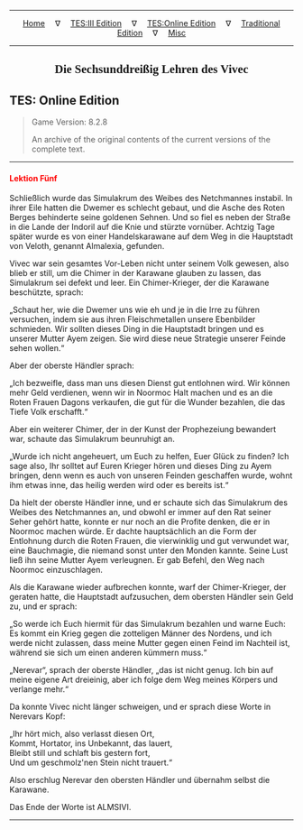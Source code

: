 
---

<!-- Jekyll Page Links -->

<center>
<a href="../../../../index.html">Home</a>
&emsp;&nabla;&emsp;
<a href="../../../index-tes3.html">TES:III Edition</a>
&emsp;&nabla;&emsp;
<a href="../../../index-teso.html">TES:Online Edition</a>
&emsp;&nabla;&emsp;
<a href="../../../index-traditional.html">Traditional Edition</a>
&emsp;&nabla;&emsp;
<a href="../../../index-misc.html">Misc</a>
</center>

<!-- Markdown Body Below: -->

---

<center>
<h2><span style="font-family:Georgia">Die Sechsunddreißig Lehren des Vivec</span></h2>
</center>

## TES: Online Edition

> Game Version: 8.2.8
>
> An archive of the original contents of the current versions of the complete text.

---

#### <span style="color:red">Lektion Fünf</span>

Schließlich wurde das Simulakrum des Weibes des Netchmannes instabil. In ihrer Eile hatten die Dwemer es schlecht gebaut, und die Asche des Roten Berges behinderte seine goldenen Sehnen. Und so fiel es neben der Straße in die Lande der Indoril auf die Knie und stürzte vornüber. Achtzig Tage später wurde es von einer Handelskarawane auf dem Weg in die Hauptstadt von Veloth, genannt Almalexia, gefunden.

Vivec war sein gesamtes Vor-Leben nicht unter seinem Volk gewesen, also blieb er still, um die Chimer in der Karawane glauben zu lassen, das Simulakrum sei defekt und leer. Ein Chimer-Krieger, der die Karawane beschützte, sprach:

„Schaut her, wie die Dwemer uns wie eh und je in die Irre zu führen versuchen, indem sie aus ihren Fleischmetallen unsere Ebenbilder schmieden. Wir sollten dieses Ding in die Hauptstadt bringen und es unserer Mutter Ayem zeigen. Sie wird diese neue Strategie unserer Feinde sehen wollen.“

Aber der oberste Händler sprach:

„Ich bezweifle, dass man uns diesen Dienst gut entlohnen wird. Wir können mehr Geld verdienen, wenn wir in Noormoc Halt machen und es an die Roten Frauen Dagons verkaufen, die gut für die Wunder bezahlen, die das Tiefe Volk erschafft.“

Aber ein weiterer Chimer, der in der Kunst der Prophezeiung bewandert war, schaute das Simulakrum beunruhigt an.

„Wurde ich nicht angeheuert, um Euch zu helfen, Euer Glück zu finden? Ich sage also, Ihr solltet auf Euren Krieger hören und dieses Ding zu Ayem bringen, denn wenn es auch von unseren Feinden geschaffen wurde, wohnt ihm etwas inne, das heilig werden wird oder es bereits ist.“

Da hielt der oberste Händler inne, und er schaute sich das Simulakrum des Weibes des Netchmannes an, und obwohl er immer auf den Rat seiner Seher gehört hatte, konnte er nur noch an die Profite denken, die er in Noormoc machen würde. Er dachte hauptsächlich an die Form der Entlohnung durch die Roten Frauen, die vierwinklig und gut verwundet war, eine Bauchmagie, die niemand sonst unter den Monden kannte. Seine Lust ließ ihn seine Mutter Ayem verleugnen. Er gab Befehl, den Weg nach Noormoc einzuschlagen.

Als die Karawane wieder aufbrechen konnte, warf der Chimer-Krieger, der geraten hatte, die Hauptstadt aufzusuchen, dem obersten Händler sein Geld zu, und er sprach:

„So werde ich Euch hiermit für das Simulakrum bezahlen und warne Euch: Es kommt ein Krieg gegen die zotteligen Männer des Nordens, und ich werde nicht zulassen, dass meine Mutter gegen einen Feind im Nachteil ist, während sie sich um einen anderen kümmern muss.“

„Nerevar“, sprach der oberste Händler, „das ist nicht genug. Ich bin auf meine eigene Art dreieinig, aber ich folge dem Weg meines Körpers und verlange mehr.“

Da konnte Vivec nicht länger schweigen, und er sprach diese Worte in Nerevars Kopf:

„Ihr hört mich, also verlasst diesen Ort,\
Kommt, Hortator, ins Unbekannt, das lauert,\
Bleibt still und schlaft bis gestern fort,\
Und um geschmolz'nen Stein nicht trauert.“

Also erschlug Nerevar den obersten Händler und übernahm selbst die Karawane.

Das Ende der Worte ist ALMSIVI.

---
